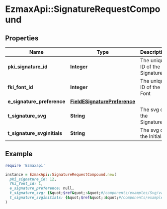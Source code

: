 # EzmaxApi::SignatureRequestCompound

## Properties

| Name | Type | Description | Notes |
| ---- | ---- | ----------- | ----- |
| **pki_signature_id** | **Integer** | The unique ID of the Signature | [optional] |
| **fki_font_id** | **Integer** | The unique ID of the Font |  |
| **e_signature_preference** | [**FieldESignaturePreference**](FieldESignaturePreference.md) |  |  |
| **t_signature_svg** | **String** | The svg of the Signature | [optional] |
| **t_signature_svginitials** | **String** | The svg of the Initials | [optional] |

## Example

```ruby
require 'Ezmaxapi'

instance = EzmaxApi::SignatureRequestCompound.new(
  pki_signature_id: 12,
  fki_font_id: 1,
  e_signature_preference: null,
  t_signature_svg: {&quot;$ref&quot;:&quot;#/components/examples/Svg/value&quot;},
  t_signature_svginitials: {&quot;$ref&quot;:&quot;#/components/examples/Svg/value&quot;}
)
```

